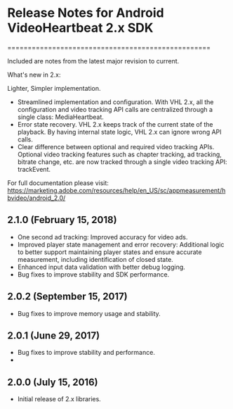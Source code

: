 # Release Notes for Android VideoHeartbeat 2.x SDK
==================================================


Included are notes from the latest major revision to current.

What's new in 2.x: 

Lighter, Simpler implementation.
- Streamlined implementation and configuration. With VHL 2.x, all the configuration and video tracking API calls are centralized through a single class: MediaHeartbeat.
- Error state recovery. VHL 2.x keeps track of the current state of the playback. By having internal state logic, VHL 2.x can ignore wrong API calls. 
- Clear difference between optional and required video tracking APIs. Optional video tracking features such as chapter tracking, ad tracking, bitrate change, etc. are now tracked through a single video tracking API: trackEvent. 

For full documentation please visit:
https://marketing.adobe.com/resources/help/en_US/sc/appmeasurement/hbvideo/android_2.0/

## 2.1.0 (February 15, 2018)
- One second ad tracking: Improved accuracy for video ads.
- Improved player state management and error recovery: Additional logic to better support maintaining player states and ensure accurate measurement, including identification of closed state.
- Enhanced input data validation with better debug logging.
- Bug fixes to improve stability and SDK performance.

## 2.0.2 (September 15, 2017)
- Bug fixes to improve memory usage and stability.

## 2.0.1 (June 29, 2017)
- Bug fixes to improve stability and performance.
- 
## 2.0.0 (July 15, 2016)
- Initial release of 2.x libraries.
